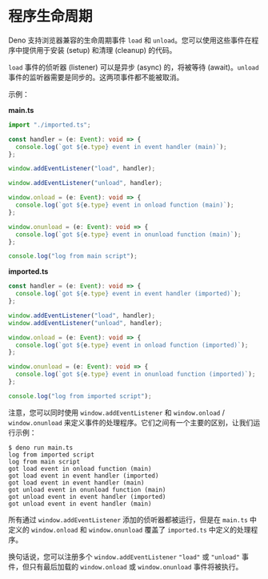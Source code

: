 # 程序生命周期

Deno 支持浏览器兼容的生命周期事件 `load` 和 `unload`。您可以使用这些事件在程序中提供用于安装 (setup) 和清理 (cleanup) 的代码。

`load` 事件的侦听器 (listener) 可以是异步 (async) 的，将被等待 (await)。`unload` 事件的监听器需要是同步的。这两项事件都不能被取消。

示例：

**main.ts**

```ts
import "./imported.ts";

const handler = (e: Event): void => {
  console.log(`got ${e.type} event in event handler (main)`);
};

window.addEventListener("load", handler);

window.addEventListener("unload", handler);

window.onload = (e: Event): void => {
  console.log(`got ${e.type} event in onload function (main)`);
};

window.onunload = (e: Event): void => {
  console.log(`got ${e.type} event in onunload function (main)`);
};

console.log("log from main script");
```

**imported.ts**

```ts
const handler = (e: Event): void => {
  console.log(`got ${e.type} event in event handler (imported)`);
};

window.addEventListener("load", handler);
window.addEventListener("unload", handler);

window.onload = (e: Event): void => {
  console.log(`got ${e.type} event in onload function (imported)`);
};

window.onunload = (e: Event): void => {
  console.log(`got ${e.type} event in onunload function (imported)`);
};

console.log("log from imported script");
```

注意，您可以同时使用 `window.addEventListener` 和 `window.onload` / `window.onunload` 来定义事件的处理程序。它们之间有一个主要的区别，让我们运行示例：

```shell
$ deno run main.ts
log from imported script
log from main script
got load event in onload function (main)
got load event in event handler (imported)
got load event in event handler (main)
got unload event in onunload function (main)
got unload event in event handler (imported)
got unload event in event handler (main)
```

所有通过 `window.addEventListener` 添加的侦听器都被运行，但是在 `main.ts` 中定义的 `window.onload` 和 `window.onunload` 覆盖了 `imported.ts` 中定义的处理程序。

换句话说，您可以注册多个 `window.addEventListener` `"load"` 或
`"unload"` 事件，但只有最后加载的 `window.onload` 或 `window.onunload` 事件将被执行。
